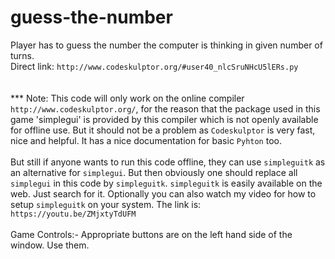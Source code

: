 # guess-the-number<br>
Player has to guess the number the computer is thinking in given number of turns.<br>
Direct link: `http://www.codeskulptor.org/#user40_nlcSruNHcU5lERs.py`<br>
<br><br>
*** Note: This code will only work on the online compiler `http://www.codeskulptor.org/`, for the reason that the package used in this game 'simplegui' is provided by this compiler which is not openly available for offline use. But it should not be a problem as `Codeskulptor` is very fast, nice and helpful. It has a nice documentation for basic `Pyhton` too.<br>
<br>
But still if anyone wants to run this code offline, they can use `simpleguitk` as an alternative for `simplegui`. But then obviously one should replace all `simplegui` in this code by `simpleguitk`. `simpleguitk` is easily available on the web. Just search for it. Optionally you can also watch my video for how to setup `simpleguitk` on your system. The link is: `https://youtu.be/ZMjxtyTdUFM`<br>
<br>
Game Controls:- Appropriate buttons are on the left hand side of the window. Use them.
